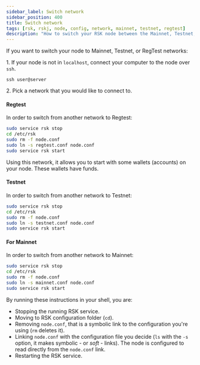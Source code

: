 ```yaml
---
sidebar_label: Switch network
sidebar_position: 400
title: Switch network
tags: [rsk, rskj, node, config, network, mainnet, testnet, regtest]
description: "How to switch your RSK node between the Mainnet, Testnet, and RegTest networks"
---
```


If you want to switch your node to Mainnet, Testnet, or RegTest networks:

1\. If your node is not in `localhost`, connect your computer to the node over `ssh`.

```shell
ssh user@server
```

2\. Pick a network that you would like to connect to.

#### Regtest

In order to switch from another network to Regtest:

```bash
sudo service rsk stop
cd /etc/rsk
sudo rm -f node.conf
sudo ln -s regtest.conf node.conf
sudo service rsk start
```

Using this network, it allows you to start with some wallets (accounts) on your node. These wallets have funds.


#### Testnet

In order to switch from another network to Testnet:

```bash
sudo service rsk stop
cd /etc/rsk
sudo rm -f node.conf
sudo ln -s testnet.conf node.conf
sudo service rsk start
```

#### For Mainnet

In order to switch from another network to Mainnet:

```bash
sudo service rsk stop
cd /etc/rsk
sudo rm -f node.conf
sudo ln -s mainnet.conf node.conf
sudo service rsk start
```

By running these instructions in your shell, you are:

- Stopping the running RSK service.
- Moving to RSK configuration folder (`cd`).
- Removing `node.conf`, that is a symbolic link to the configuration you're using (`rm` deletes it).
- Linking `node.conf` with the configuration file you decide (`ls` with the `-s` option, it makes symbolic - or _soft_ - links). The node is configured to read directly from the `node.conf` link.
- Restarting the RSK service.
